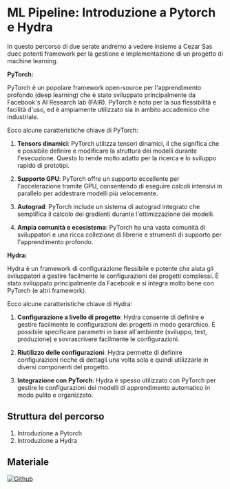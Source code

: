 # ML Pipeline: Introduzione a Pytorch e Hydra

In questo percorso di due serate andremo a vedere insieme a Cezar Sas duec potenti framework per la gestione e implementazione di un progetto di machine learning.

**PyTorch:**

PyTorch è un popolare framework open-source per l'apprendimento profondo (deep learning) che è stato sviluppato principalmente da Facebook's AI Research lab (FAIR). PyTorch è noto per la sua flessibilità e facilità d'uso, ed è ampiamente utilizzato sia in ambito accademico che industriale.

Ecco alcune caratteristiche chiave di PyTorch:

1. **Tensors dinamici**: PyTorch utilizza tensori dinamici, il che significa che è possibile definire e modificare la struttura dei modelli durante l'esecuzione. Questo lo rende molto adatto per la ricerca e lo sviluppo rapido di prototipi.

2. **Supporto GPU**: PyTorch offre un supporto eccellente per l'accelerazione tramite GPU, consentendo di eseguire calcoli intensivi in parallelo per addestrare modelli più velocemente.

3. **Autograd**: PyTorch include un sistema di autograd integrato che semplifica il calcolo dei gradienti durante l'ottimizzazione dei modelli.

4. **Ampia comunità e ecosistema**: PyTorch ha una vasta comunità di sviluppatori e una ricca collezione di librerie e strumenti di supporto per l'apprendimento profondo.

**Hydra:**

Hydra è un framework di configurazione flessibile e potente che aiuta gli sviluppatori a gestire facilmente le configurazioni dei progetti complessi. È stato sviluppato principalmente da Facebook e si integra molto bene con PyTorch (e altri framework).

Ecco alcune caratteristiche chiave di Hydra:

1. **Configurazione a livello di progetto**: Hydra consente di definire e gestire facilmente le configurazioni dei progetti in modo gerarchico. È possibile specificare parametri in base all'ambiente (sviluppo, test, produzione) e sovrascrivere facilmente le configurazioni.

2. **Riutilizzo delle configurazioni**: Hydra permette di definire configurazioni ricche di dettagli una volta sola e quindi utilizzarle in diversi componenti del progetto.

3. **Integrazione con PyTorch**: Hydra è spesso utilizzato con PyTorch per gestire le configurazioni dei modelli di apprendimento automatico in modo pulito e organizzato.

## Struttura del percorso

1. Introduzione a Pytorch
2. Introduzione a Hydra

## Materiale

[![Github](https://img.shields.io/badge/GitHub-181717.svg?style=for-the-badge&logo=GitHub&logoColor=white)](https://github.com/PythonBiellaGroup/MaterialeSerate/tree/master/MLPipeline)
